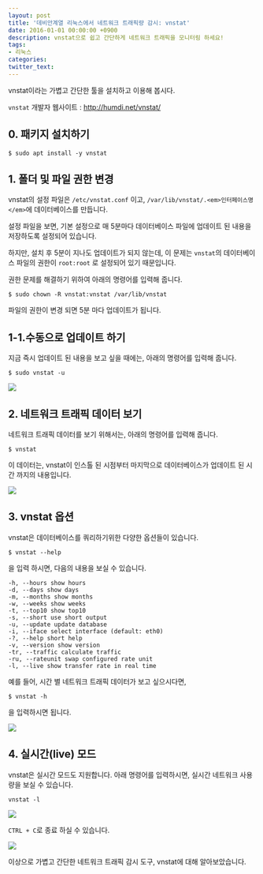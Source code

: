 ```yaml
---
layout: post
title: '데비안계열 리눅스에서 네트워크 트래픽량 감시: vnstat'
date: 2016-01-01 00:00:00 +0900
description: vnstat으로 쉽고 간단하게 네트워크 트래픽을 모니터링 하세요!   
tags:
- 리눅스
categories:
twitter_text:
---
```


vnstat이라는 가볍고 간단한 툴을 설치하고 이용해 봅시다.

`vnstat` 개발자 웹사이트 : <a href="http://humdi.net/vnstat/" target="_blank">http://humdi.net/vnstat/</a>

## 0. 패키지 설치하기

```
$ sudo apt install -y vnstat
```

## 1. 폴더 및 파일 권한 변경

vnstat의 설정 파일은 `/etc/vnstat.conf` 이고, `/var/lib/vnstat/.<em>인터페이스명</em>`에 데이터베이스를 만듭니다.

설정 파일을 보면, 기본 설정으로 매 5분마다 데이터베이스 파일에 업데이트 된 내용을 저장하도록 설정되어 있습니다.

하지만, 설치 후 5분이 지나도 업데이트가 되지 않는데, 이 문제는 `vnstat`의 데이터베이스 파일의 권한이 `root:root` 로 설정되어 있기 때문입니다.

권한 문제를 해결하기 위하여 아래의 명령어를 입력해 줍니다.

```
$ sudo chown -R vnstat:vnstat /var/lib/vnstat
```
파일의 권한이 변경 되면 5분 마다 업데이트가 됩니다.

## 1-1.수동으로 업데이트 하기

지금 즉시 업데이트 된 내용을 보고 싶을 때에는, 아래의 명령어를 입력해 줍니다.

```
$ sudo vnstat -u
```

<a href="https://googledrive.com/host/0Bw2KEQNBe4nMZW91OWJNZ2lmX0k/img20160303001.png" data-lightbox="9"><img src="https://googledrive.com/host/0Bw2KEQNBe4nMZW91OWJNZ2lmX0k/img20160303001.png"></a>

## 2. 네트워크 트래픽 데이터 보기

네트워크 트래픽 데이터를 보기 위해서는, 아래의 명령어를 입력해 줍니다.
```
$ vnstat
```

이 데이터는, vnstat이 인스톨 된 시점부터 마지막으로 데이터베이스가 업데이트 된 시간 까지의 내용입니다.

<a href="https://googledrive.com/host/0Bw2KEQNBe4nMZW91OWJNZ2lmX0k/img20160303002.png" data-lightbox="9"><img src="https://googledrive.com/host/0Bw2KEQNBe4nMZW91OWJNZ2lmX0k/img20160303002.png"></a>

## 3. vnstat 옵션

vnstat은 데이터베이스를 쿼리하기위한 다양한 옵션들이 있습니다.

```
$ vnstat --help
```

을 입력 하시면, 다음의 내용을 보실 수 있습니다.

```
-h, --hours show hours
-d, --days show days
-m, --months show months
-w, --weeks show weeks
-t, --top10 show top10
-s, --short use short output
-u, --update update database
-i, --iface select interface (default: eth0)
-?, --help short help
-v, --version show version
-tr, --traffic calculate traffic
-ru, --rateunit swap configured rate unit
-l, --live show transfer rate in real time
```

예를 들어, 시간 별 네트워크 트래픽 데이터가 보고 싶으시다면,

```
$ vnstat -h
```

을 입력하시면 됩니다.

<a href="https://googledrive.com/host/0Bw2KEQNBe4nMZW91OWJNZ2lmX0k/img20160303003.png" data-lightbox="9"><img src="https://googledrive.com/host/0Bw2KEQNBe4nMZW91OWJNZ2lmX0k/img20160303003.png"></a>

## 4. 실시간(live) 모드

vnstat은 실시간 모드도 지원합니다. 아래 명령어를 입력하시면, 실시간 네트워크 사용량을 보실 수 있습니다.

```
vnstat -l
```

<a href="https://googledrive.com/host/0Bw2KEQNBe4nMZW91OWJNZ2lmX0k/img20160303004.png" data-lightbox="9"><img src="https://googledrive.com/host/0Bw2KEQNBe4nMZW91OWJNZ2lmX0k/img20160303004.png"></a>

`CTRL + C`로 종료 하실 수 있습니다.

<a href="https://googledrive.com/host/0Bw2KEQNBe4nMZW91OWJNZ2lmX0k/img20160303005.png" data-lightbox="9"><img src="https://googledrive.com/host/0Bw2KEQNBe4nMZW91OWJNZ2lmX0k/img20160303005.png"></a>

이상으로 가볍고 간단한 네트워크 트래픽 감시 도구, vnstat에 대해 알아보았습니다.
